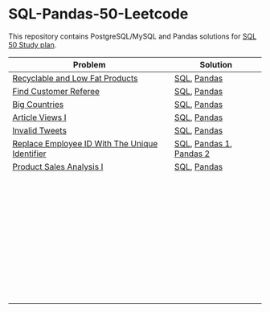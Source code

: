 # SQL-Pandas-50-Leetcode
This repository contains PostgreSQL/MySQL and Pandas solutions for [SQL 50 Study plan](https://leetcode.com/studyplan/top-sql-50/).


| Problem | Solution|
| -------- | -------- |
| [Recyclable and Low Fat Products](https://leetcode.com/problems/recyclable-and-low-fat-products/description/?envType=study-plan-v2&envId=top-sql-50)   | [SQL](https://github.com/pksX01/SQL-Pandas-50-Leetcode/blob/main/recylable_low_fats_products.sql), [Pandas](https://github.com/pksX01/SQL-Pandas-50-Leetcode/blob/main/recylable_low_fats_products.py)|
| [Find Customer Referee](https://leetcode.com/problems/find-customer-referee/description/?envType=study-plan-v2&envId=top-sql-50)|[SQL](https://github.com/pksX01/SQL-Pandas-50-Leetcode/blob/main/find_customer_referee.sql), [Pandas](https://github.com/pksX01/SQL-Pandas-50-Leetcode/blob/main/find_customer_referee.py) |
| [Big Countries](https://leetcode.com/problems/big-countries/description/?envType=study-plan-v2&envId=top-sql-50)   | [SQL](https://github.com/pksX01/SQL-Pandas-50-Leetcode/blob/main/big_countries.sql), [Pandas](https://github.com/pksX01/SQL-Pandas-50-Leetcode/blob/main/big_countries.py) |
| [Article Views I](https://leetcode.com/problems/article-views-i/description/?envType=study-plan-v2&envId=top-sql-50)|[SQL](https://github.com/pksX01/SQL-Pandas-50-Leetcode/blob/main/article_views_1.sql), [Pandas](https://github.com/pksX01/SQL-Pandas-50-Leetcode/blob/main/article_views_1.py)  |
| [Invalid Tweets](https://leetcode.com/problems/invalid-tweets/description/?envType=study-plan-v2&envId=top-sql-50)   | [SQL](https://github.com/pksX01/SQL-Pandas-50-Leetcode/blob/main/invalid_tweets.sql), [Pandas](https://github.com/pksX01/SQL-Pandas-50-Leetcode/blob/main/invalid_tweets.py)|
| [Replace Employee ID With The Unique Identifier](https://leetcode.com/problems/replace-employee-id-with-the-unique-identifier/?envType=study-plan-v2&envId=top-sql-50)| [SQL](https://github.com/pksX01/SQL-Pandas-50-Leetcode/blob/main/replace_emp_id_with_unique_id.sql), [Pandas 1](https://github.com/pksX01/SQL-Pandas-50-Leetcode/blob/main/replace_emp_id_with_unique_id.py), [Pandas 2](https://github.com/pksX01/SQL-Pandas-50-Leetcode/blob/main/replace_emp_id_with_unique_id_v2.py)|
| [Product Sales Analysis I](https://leetcode.com/problems/product-sales-analysis-i/description/?envType=study-plan-v2&envId=top-sql-50)| [SQL](https://github.com/pksX01/SQL-Pandas-50-Leetcode/blob/main/product_sales_analysis_1.sql), [Pandas](https://github.com/pksX01/SQL-Pandas-50-Leetcode/blob/main/product_sales_analysis_1.py)|
| []()| |
| []()| |
| []()| |
| []()| |
| []()| |
| []()| |
| []()| |
| []()| |
| []()| |
| []()| |
| []()| |
| []()| |
| []()| |
| []()| |
| []()| |
| []()| |
| []()| |
| []()| |
| []()| |
| []()| |
| []()| |
| []()| |
| []()| |
| []()| |
| []()| |
| []()| |
| []()| |
| []()| |
| []()| |
| []()| |
| []()| |
| []()| |
| []()| |
| []()| |
| []()| |
| []()| |
| []()| |
| []()| |
| []()| |
| []()| |
| []()| |
| []()| |
| []()| |
